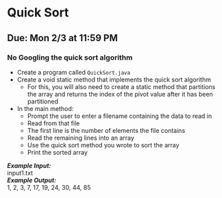 # Quick Sort

## Due: Mon 2/3 at 11:59 PM

### No Googling the quick sort algorithm

- Create a program called `QuickSort.java`
- Create a void static method that implements the quick sort algorithm
  - For this, you will also need to create a static method that partitions the array and returns the index of the pivot value after it has been partitioned
- In the main method:
  - Prompt the user to enter a filename containing the data to read in
  - Read from that file
  - The first line is the number of elements the file contains
  - Read the remaining lines into an array
  - Use the quick sort method you wrote to sort the array
  - Print the sorted array

***Example Input:***\
input1.txt\
***Example Output:***\
1, 2, 3, 7, 17, 19, 24, 30, 44, 85
